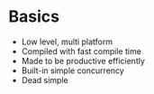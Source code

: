 # Basics

- Low level, multi platform
- Compiled with fast compile time
- Made to be productive efficiently
- Built-in simple concurrency
- Dead simple